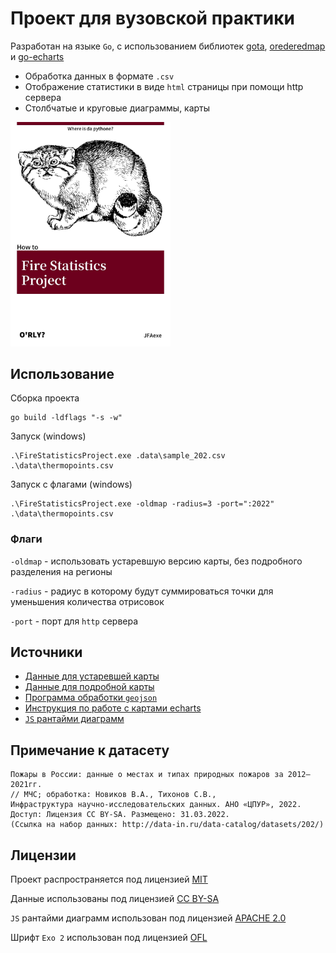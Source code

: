 # Проект для вузовской практики

Разработан на языке `Go`, с использованием библиотек [gota](https://github.com/go-gota/gota), [orederedmap](https://github.com/elliotchance/orderedmap) и [go-echarts](https://github.com/go-echarts/go-echarts)

- Обработка данных в формате `.csv`
- Отображение статистики в виде `html` страницы при помощи http сервера
- Столбчатые и круговые диаграммы, карты

<img src='assets/images/meme.png' style='max-width:256px'>


## Использование

Сборка проекта

```
go build -ldflags "-s -w"
```

Запуск (windows)

```
.\FireStatisticsProject.exe .data\sample_202.csv .\data\thermopoints.csv
```

Запуск c флагами (windows)

```
.\FireStatisticsProject.exe -oldmap -radius=3 -port=":2022" .\data\thermopoints.csv
```

### Флаги

`-oldmap` - использовать устаревшую версию карты, без подробного разделения на регионы

`-radius` - радиус в которому будут суммироваться точки для уменьшения количества отрисовок

`-port` - порт для `http` сервера


## Источники

- [Данные для устаревшей карты](https://github.com/echarts-maps/echarts-countries-js)
- [Данные для подробной карты](https://github.com/timurkanaz/Russia_geojson_OSM)
- [Программа обработки `geojson`](https://github.com/echarts-maps/echarts-mapmaker)
- [Инструкция по работе с картами echarts](https://echarts-maps.github.io/echarts-geomapping-book-en/)
- [`JS` рантайми диаграмм](https://github.com/go-echarts/go-echarts-assets)


## Примечание к датасету

```
Пожары в России: данные о местах и типах природных пожаров за 2012–2021гг.
// МЧС; обработка: Новиков В.А., Тихонов С.В.,
Инфраструктура научно-исследовательских данных. АНО «ЦПУР», 2022.
Доступ: Лицензия CC BY-SA. Размещено: 31.03.2022.
(Ссылка на набор данных: http://data-in.ru/data-catalog/datasets/202/)
```


## Лицензии

Проект распространяется под лицензией [MIT](LICENSE)

Данные использованы под лицензией [CC BY-SA](https://wiki.data-in.ru/index.php/Лицензия_обезличенных_датасетов_с_возможностью_скачивания)

`JS` рантайми диаграмм использован под лицензией [APACHE 2.0](https://www.apache.org/licenses/LICENSE-2.0)

Шрифт `Exo 2` использован под лицензией [OFL](https://scripts.sil.org/cms/scripts/page.php?site_id=nrsi&id=OFL)